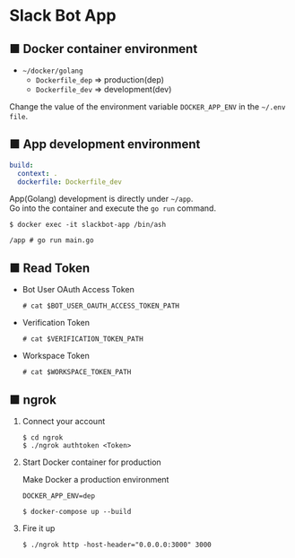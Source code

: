 # Slack Bot App

## ■ Docker container environment

- `~/docker/golang`
  - `Dockerfile_dep` => production(dep)
  - `Dockerfile_dev` => development(dev)

Change the value of the environment variable `DOCKER_APP_ENV` in the `~/.env file`.

## ■ App development environment

``` yml
build:
  context: .
  dockerfile: Dockerfile_dev
```

App(Golang) development is directly under `~/app`.  
Go into the container and execute the `go run` command.

``` shell
$ docker exec -it slackbot-app /bin/ash

/app # go run main.go
```

## ■ Read Token

- Bot User OAuth Access Token

  ``` shell
  # cat $BOT_USER_OAUTH_ACCESS_TOKEN_PATH
  ```

- Verification Token

  ``` shell
  # cat $VERIFICATION_TOKEN_PATH
  ```

- Workspace Token

  ``` shell
  # cat $WORKSPACE_TOKEN_PATH
  ```

## ■ ngrok

1. Connect your account

    ``` shell
    $ cd ngrok
    $ ./ngrok authtoken <Token>
    ```

1. Start Docker container for production

    Make Docker a production environment
    ``` env
    DOCKER_APP_ENV=dep
    ```

    ``` shell
    $ docker-compose up --build
    ```

1. Fire it up

    ``` shell
    $ ./ngrok http -host-header="0.0.0.0:3000" 3000
    ```
